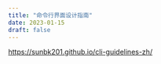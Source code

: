 ```yaml
---
title: "命令行界面设计指南"
date: 2023-01-15
draft: false
---
```


https://sunbk201.github.io/cli-guidelines-zh/
